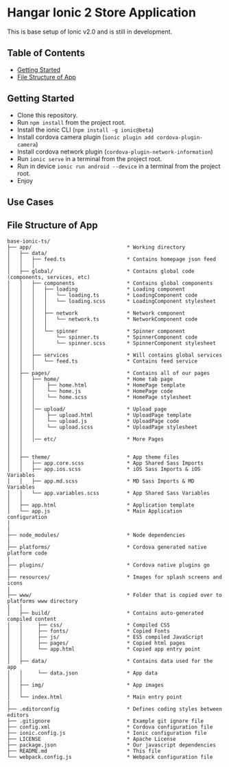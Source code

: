# Hangar Ionic 2 Store Application

This is base setup of Ionic v2.0 and is still in development.

## Table of Contents
 - [Getting Started](#getting-started)
 - [File Structure of App](#file-structure-of-app)

## Getting Started

* Clone this repository.
* Run `npm install` from the project root.
* Install the ionic CLI (`npm install -g ionic@beta`)
* Install cordova camera plugin (`ionic plugin add cordova-plugin-camera`)
* Install cordova network plugin (`cordova-plugin-network-information`)
* Run `ionic serve` in a terminal from the project root.
* Run in device `ionic run android --device` in a terminal from the project root.
* Enjoy

## Use Cases

<!-- * Menu - [ [template](https://github.com/hangarlab/base-ionic2-ts/blob/master/app/app.html#L3-L21) |
[code](https://github.com/hangarlab/base-ionic2-ts/blob/master/app/app.js#L27-L32) ]
* Tabs - [ [template](https://github.com/hangarlab/base-ionic2-ts/blob/master/app/pages/tabs/tabs.html) | [code](https://github.com/hangarlab/base-ionic2-ts/blob/master/app/pages/tabs/tabs.js) ]
* Segments - [ [template](https://github.com/hangarlab/base-ionic2-ts/blob/master/app/pages/schedule/schedule.html#L6-L13) | [code](https://github.com/hangarlab/base-ionic2-ts/blob/master/app/pages/schedule/schedule.js#L24) ]
* Search bar - [ [template](https://github.com/hangarlab/base-ionic2-ts/blob/master/app/pages/schedule/schedule.html#L24-L29) | [code](https://github.com/hangarlab/base-ionic2-ts/blob/master/app/pages/schedule/schedule.js#L36-L41) ]
* Modals - [ [template](https://github.com/hangarlab/base-ionic2-ts/blob/master/app/pages/schedule-filter/schedule-filter.html) | [code](https://github.com/hangarlab/base-ionic2-ts/blob/master/app/pages/schedule/schedule.js#L43-L52) ]
* Action Sheet - [ [template](https://github.com/hangarlab/base-ionic2-ts/blob/master/app/pages/speaker-list/speaker-list.html#L32) | [code](https://github.com/hangarlab/base-ionic2-ts/blob/master/app/pages/speaker-list/speaker-list.js#L34-L55) ]
* Toggle / switches - [ [template](https://github.com/hangarlab/base-ionic2-ts/blob/master/app/pages/schedule-filter/schedule-filter.html#L22-L25) ]
* Slides - [ [template](https://github.com/hangarlab/base-ionic2-ts/blob/master/app/pages/tutorial/tutorial.html#L2-L14) |
[code](https://github.com/hangarlab/base-ionic2-ts/blob/master/app/pages/tutorial/tutorial.js#L14-L39) ]
* Cards - [ [template](https://github.com/hangarlab/base-ionic2-ts/blob/master/app/pages/speaker-list/speaker-list.html#L9-L42) ]
* Sticky headers - [ [template](https://github.com/hangarlab/base-ionic2-ts/blob/master/app/pages/schedule/schedule.html#L34-L36) ]
* Grid - [ [template](https://github.com/hangarlab/base-ionic2-ts/blob/master/app/pages/login/login.html#L26-L33) ]
 -->
## File Structure of App

```
base-ionic-ts/
├── app/                               * Working directory
│   ├── data/
│   │   ├── feed.ts                    * Contains homepage json feed
│   │   │
│   ├── global/                        * Contains global code (components, services, etc)
│   │   ├── components                 * Contains global components
│   │   │   ├── loading                * Loading component
│   │   │   │   └── loading.ts         * LoadingComponent code
│   │   │   │   └── loading.scss       * LoadingComponent stylesheet
│   │   │   │
│   │   │   ├── network                * Network component
│   │   │   │   └── network.ts         * NetworkComponent code
│   │   │   │
│   │   │   └── spinner                * Spinner component
│   │   │       └── spinner.ts         * SpinnerComponent code
│   │   │       └── spinner.scss       * SpinnerComponent stylesheet
│   │   │
│   │   ├── services                   * Will contains global services
│   │   │   └── feed.ts                * Contains feed service
│   │   │
│   ├── pages/                         * Contains all of our pages
│   │   ├── home/                      * Home tab page
│   │   │    ├── home.html             * HomePage template
│   │   │    └── home.js               * HomePage code
│   │   │    └── home.scss             * HomePage stylesheet
│   │   │
│   │   │── upload/                    * Upload page
│   │   │    ├── upload.html           * UploadPage template
│   │   │    └── upload.js             * UploadPage code
│   │   │    └── upload.scss           * UploadPage stylesheet
│   │   │
│   │   │── etc/                       * More Pages
│   │
│   │
│   ├── theme/                         * App theme files
│   │   ├── app.core.scss              * App Shared Sass Imports
│   │   ├── app.ios.scss               * iOS Sass Imports & iOS Variables
│   │   ├── app.md.scss                * MD Sass Imports & MD Variables
│   │   └── app.variables.scss         * App Shared Sass Variables
│   │
│   ├── app.html                       * Application template
│   └── app.js                         * Main Application configuration
│
|
├── node_modules/                      * Node dependencies
|
├── platforms/                         * Cordova generated native platform code
|
├── plugins/                           * Cordova native plugins go
|
├── resources/                         * Images for splash screens and icons
|
├── www/                               * Folder that is copied over to platforms www directory
│   │
│   ├── build/                         * Contains auto-generated compiled content
│   │     ├── css/                     * Compiled CSS
│   │     ├── fonts/                   * Copied Fonts
│   │     ├── js/                      * ES5 compiled JavaScript
│   │     ├── pages/                   * Copied html pages
│   │     └── app.html                 * Copied app entry point
│   │
│   ├── data/                          * Contains data used for the app
│   │     └── data.json                * App data
│   │
│   ├── img/                           * App images
│   │
│   └── index.html                     * Main entry point
|
├── .editorconfig                      * Defines coding styles between editors
├── .gitignore                         * Example git ignore file
├── config.xml                         * Cordova configuration file
├── ionic.config.js                    * Ionic configuration file
├── LICENSE                            * Apache License
├── package.json                       * Our javascript dependencies
├── README.md                          * This file
└── webpack.config.js                  * Webpack configuration file
```
